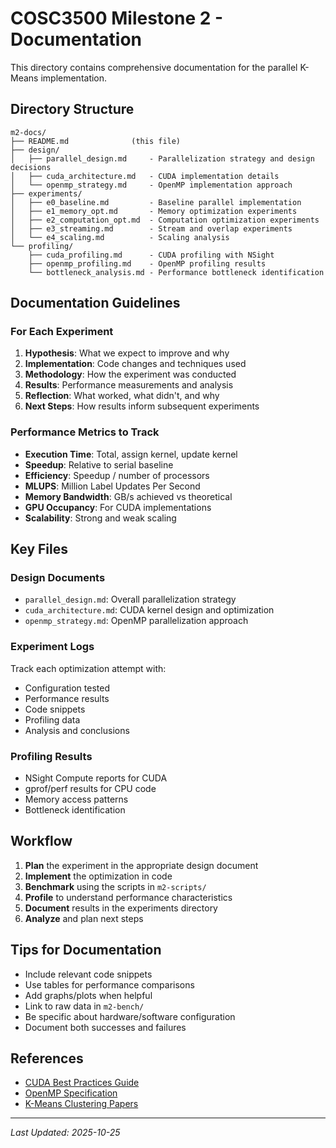 # COSC3500 Milestone 2 - Documentation

This directory contains comprehensive documentation for the parallel K-Means implementation.

## Directory Structure

```
m2-docs/
├── README.md              (this file)
├── design/
│   ├── parallel_design.md     - Parallelization strategy and design decisions
│   ├── cuda_architecture.md   - CUDA implementation details
│   └── openmp_strategy.md     - OpenMP implementation approach
├── experiments/
│   ├── e0_baseline.md         - Baseline parallel implementation
│   ├── e1_memory_opt.md       - Memory optimization experiments
│   ├── e2_computation_opt.md  - Computation optimization experiments
│   ├── e3_streaming.md        - Stream and overlap experiments
│   └── e4_scaling.md          - Scaling analysis
└── profiling/
    ├── cuda_profiling.md      - CUDA profiling with NSight
    ├── openmp_profiling.md    - OpenMP profiling results
    └── bottleneck_analysis.md - Performance bottleneck identification
```

## Documentation Guidelines

### For Each Experiment

1. **Hypothesis**: What we expect to improve and why
2. **Implementation**: Code changes and techniques used
3. **Methodology**: How the experiment was conducted
4. **Results**: Performance measurements and analysis
5. **Reflection**: What worked, what didn't, and why
6. **Next Steps**: How results inform subsequent experiments

### Performance Metrics to Track

- **Execution Time**: Total, assign kernel, update kernel
- **Speedup**: Relative to serial baseline
- **Efficiency**: Speedup / number of processors
- **MLUPS**: Million Label Updates Per Second
- **Memory Bandwidth**: GB/s achieved vs theoretical
- **GPU Occupancy**: For CUDA implementations
- **Scalability**: Strong and weak scaling

## Key Files

### Design Documents

- `parallel_design.md`: Overall parallelization strategy
- `cuda_architecture.md`: CUDA kernel design and optimization
- `openmp_strategy.md`: OpenMP parallelization approach

### Experiment Logs

Track each optimization attempt with:
- Configuration tested
- Performance results
- Code snippets
- Profiling data
- Analysis and conclusions

### Profiling Results

- NSight Compute reports for CUDA
- gprof/perf results for CPU code
- Memory access patterns
- Bottleneck identification

## Workflow

1. **Plan** the experiment in the appropriate design document
2. **Implement** the optimization in code
3. **Benchmark** using the scripts in `m2-scripts/`
4. **Profile** to understand performance characteristics
5. **Document** results in the experiments directory
6. **Analyze** and plan next steps

## Tips for Documentation

- Include relevant code snippets
- Use tables for performance comparisons
- Add graphs/plots when helpful
- Link to raw data in `m2-bench/`
- Be specific about hardware/software configuration
- Document both successes and failures

## References

- [CUDA Best Practices Guide](https://docs.nvidia.com/cuda/cuda-c-best-practices-guide/)
- [OpenMP Specification](https://www.openmp.org/specifications/)
- [K-Means Clustering Papers](../references/)

---

*Last Updated: 2025-10-25*